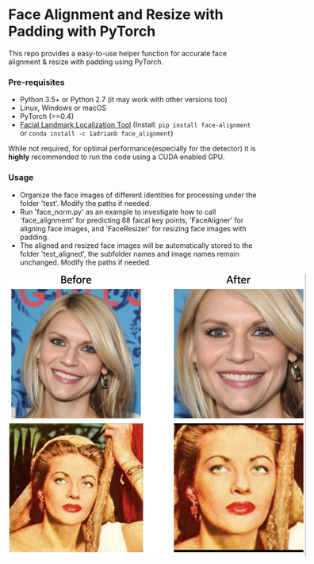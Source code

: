 # Face Alignment and Resize with Padding with PyTorch

This repo provides a easy-to-use helper function for accurate face alignment & resize with padding using PyTorch.

### Pre-requisites

* Python 3.5+ or Python 2.7 (it may work with other versions too)
* Linux, Windows or macOS
* PyTorch (>=0.4)
* [Facial Landmark Localization Tool](https://arxiv.org/pdf/1703.07332.pdf) (Install: `pip install face-alignment` or `conda install -c 1adrianb face_alignment`)

While not required, for optimal performance(especially for the detector) it is **highly** recommended to run the code using a CUDA enabled GPU.

### Usage

* Organize the face images of different identities for processing under the folder 'test'. Modify the paths if needed.
* Run 'face_norm.py' as an example to investigate how to call 'face_alignment' for predicting 68 faical key points, 'FaceAligner' for aligning face images, and 'FaceResizer' for resizing face images with padding.
* The aligned and resized face images will be automatically stored to the folder 'test_aligned', the subfolder names and image names remain unchanged. Modify the paths if needed.

<p align='center'>
<img src='pub/results.png' title='example' style='max-width:600px'></img>
</p>
